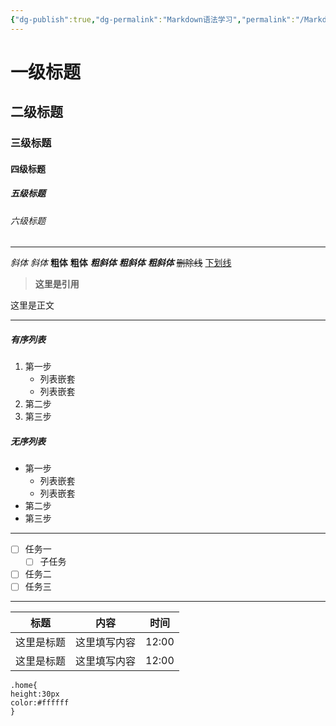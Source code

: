 ```yaml
---
{"dg-publish":true,"dg-permalink":"Markdown语法学习","permalink":"/Markdown语法学习/"}
---
```


# 一级标题

## 二级标题

### 三级标题

#### 四级标题

##### 五级标题

###### 六级标题

---
*斜体*     _斜体_
**粗体**     __粗体__
***粗斜体***     ___粗斜体___     *__粗斜体__*
~~删除线~~     <u>下划线</u>

>**这里是引用**

这里是正文

---

##### 有序列表
1. 第一步
	- 列表嵌套
	- 列表嵌套
2. 第二步
3. 第三步

##### 无序列表
- 第一步
	- 列表嵌套
	- 列表嵌套
- 第二步
- 第三步

---

- [ ] 任务一
	- [ ] 子任务
- [ ] 任务二
- [ ] 任务三

---

|标题|内容|时间|
|-|-|-|
|这里是标题|这里填写内容|12:00|
|这里是标题|这里填写内容|12:00|

```
.home{
height:30px
color:#ffffff
}
```